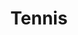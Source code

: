 ---
title: "Tennis"
excerpt: "About NTRP rank 3.0-3.5 <br/><img src='/images/federa.jpg' width='150%'>"
collection: interests
---